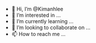 - 👋 Hi, I’m @Kimanhlee
- 👀 I’m interested in ...
- 🌱 I’m currently learning ...
- 💞️ I’m looking to collaborate on ...
- 📫 How to reach me ...

<!---
Kimanhlee/Kimanhlee is a ✨ special ✨ repository because its `README.md` (this file) appears on your GitHub profile.
You can click the Preview link to take a look at your changes.
--->
